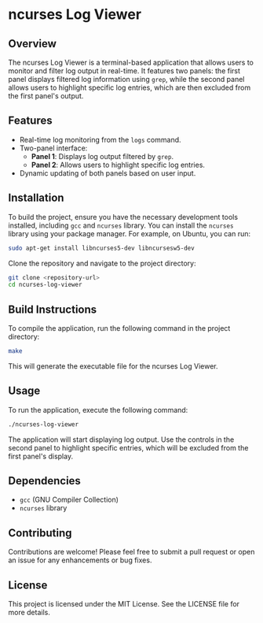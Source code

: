 # ncurses Log Viewer

## Overview
The ncurses Log Viewer is a terminal-based application that allows users to monitor and filter log output in real-time. It features two panels: the first panel displays filtered log information using `grep`, while the second panel allows users to highlight specific log entries, which are then excluded from the first panel's output.

## Features
- Real-time log monitoring from the `logs` command.
- Two-panel interface:
  - **Panel 1**: Displays log output filtered by `grep`.
  - **Panel 2**: Allows users to highlight specific log entries.
- Dynamic updating of both panels based on user input.

## Installation
To build the project, ensure you have the necessary development tools installed, including `gcc` and `ncurses` library. You can install the `ncurses` library using your package manager. For example, on Ubuntu, you can run:

```bash
sudo apt-get install libncurses5-dev libncursesw5-dev
```

Clone the repository and navigate to the project directory:

```bash
git clone <repository-url>
cd ncurses-log-viewer
```

## Build Instructions
To compile the application, run the following command in the project directory:

```bash
make
```

This will generate the executable file for the ncurses Log Viewer.

## Usage
To run the application, execute the following command:

```bash
./ncurses-log-viewer
```

The application will start displaying log output. Use the controls in the second panel to highlight specific entries, which will be excluded from the first panel's display.

## Dependencies
- `gcc` (GNU Compiler Collection)
- `ncurses` library

## Contributing
Contributions are welcome! Please feel free to submit a pull request or open an issue for any enhancements or bug fixes.

## License
This project is licensed under the MIT License. See the LICENSE file for more details.